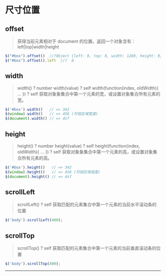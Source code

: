 # 尺寸位置

## offset

> 获得当前元素相对于 document 的位置。返回一个对象含有：left|top|width|height

```js
$("#box").offset()  //?Object {left: 8, top: 8, width: 1260, height: 0}
$("#box").offset().left  //?  8 
```

## width

> width() ? number
> width(value) ? self
> width(function(index, oldWidth){ ... }) ? self
> 获取对象象集合中第一个元素的宽，或设置对象集合所有元素的宽。

```js
$('#box').width()   // => 342
$(window).width()   // => 456 (可视区域宽度)
$(document).width() // => dsf 
```

## height

> height() ? number
> height(value) ? self
> height(function(index, oldWidth){ ... }) ? self
> 获取对象象集合中第一个元素的高，或设置对象集合所有元素的高。

```js
$('#box').height()   // => 342
$(window).height()   // => 456 (可视区域高度)
$(document).height() // => dsf 
```

## scrollLeft

> scrollLeft() ? self 获取匹配的元素集合中第一个元素的当前水平滚动条的位置

```js
$('body').scrollLeft(400); 
```

## scrollTop

> scrollTop() ? self 获取匹配的元素集合中第一个元素的当前垂直滚动条的位置

```js
$('body').scrollTop(400); 
```

* * *
